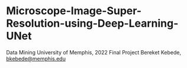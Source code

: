 # Microscope-Image-Super-Resolution-using-Deep-Learning-UNet

Data Mining 
University of Memphis, 2022
Final Project
Bereket Kebede, bkebede@memphis.edu



